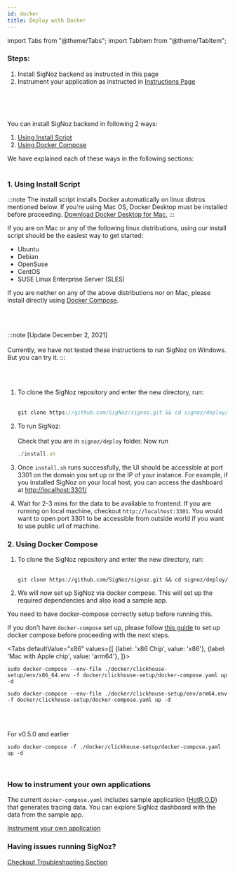 ```yaml
---
id: docker
title: Deploy with Docker
---
```


import Tabs from "@theme/Tabs";
import TabItem from "@theme/TabItem";

### Steps:

1. Install SigNoz backend as instructed in this page
2. Instrument your application as instructed in [Instructions Page](/docs/instrumentation/overview)
<br></br>

<br></br>

You can install SigNoz backend in following 2 ways:
1. [Using Install Script](#1-using-install-script)
2. [Using Docker Compose](#2-using-docker-compose)

We have explained each of these ways in the following sections:
<br></br>

### 1. Using Install Script

:::note
The install script installs Docker automatically on linux distros mentioned below. If you're using Mac OS, Docker Desktop must be installed before proceeding. [Download Docker Desktop for Mac.](https://www.docker.com/products/docker-desktop)
:::

If you are on Mac or any of the following linux distributions, using our install script should be the easiest way to get started:
- Ubuntu
- Debian
- OpenSuse
- CentOS
- SUSE Linux Enterprise Server (SLES)


If you are neither on any of the above distributions nor on Mac, please install directly using [Docker Compose](#2-using-docker-compose).

<br></br>


:::note
[Update December 2, 2021]<br></br>
Currently, we have not tested these instructions to run SigNoz on Windows. But you can try it.
:::



<br></br>

1. To clone the SigNoz repository and enter the new directory, run:<br></br>
   ```jsx
   git clone https://github.com/SigNoz/signoz.git && cd signoz/deploy/
   ```

2. To run SigNoz:<br></br>
   Check that you are in `signoz/deploy` folder. Now run
   ```jsx
   ./install.sh
   ```

3. Once `install.sh` runs successfully, the UI should be accessible at port 3301 on the domain you set up or the IP of your instance. For example, if you installed SigNoz on your local host, you can access the dashboard at [http://localhost:3301/](http://localhost:3301/)

4. Wait for 2-3 mins for the data to be available to frontend. If you are running on local machine, checkout `http://localhost:3301`. You would want to open port 3301 to be accessible from outside world if you want to use public url of machine.


### 2. Using Docker Compose

1. To clone the SigNoz repository and enter the new directory, run:<br></br>
   ```console
   git clone https://github.com/SigNoz/signoz.git && cd signoz/deploy/
   ```

2. We will now set up SigNoz via docker compose. This will set up the required dependencies and also load a sample app.

You need to have docker-compose correctly setup before running this.

If you don't have `docker-compose` set up, please follow [this guide](https://docs.docker.com/compose/install/) to set up docker compose before proceeding with the next steps.


<Tabs
  defaultValue="x86"
  values={[
    {label: 'x86 Chip', value: 'x86'},
    {label: 'Mac with Apple chip', value: 'arm64'},
  ]}>
  <TabItem value="x86">

    sudo docker-compose --env-file ./docker/clickhouse-setup/env/x86_64.env -f docker/clickhouse-setup/docker-compose.yaml up -d
  
  </TabItem>

  <TabItem value="arm64">

    sudo docker-compose --env-file ./docker/clickhouse-setup/env/arm64.env -f docker/clickhouse-setup/docker-compose.yaml up -d

  </TabItem>
</Tabs>

<br></br>


For v0.5.0 and earlier

```console
sudo docker-compose -f ./docker/clickhouse-setup/docker-compose.yaml up -d
```
<p>&nbsp;</p>



<!-- ### Production Settings for Kafka + Druid setup

A standard instance of SigNoz needs around **8GB of memory**. The setup uses `docker-compose.yaml` file at `deploy/docker/druid-kafka-setup`
  
  
If you are interested in configuring S3 deep storage for production usage, check out [this section](/docs/configuration/deep_storage) -->


### How to instrument your own applications

The current `docker-compose.yaml` includes sample application ([HotR.O.D](https://github.com/jaegertracing/jaeger/tree/master/examples/hotrod)) that generates tracing data. You can explore SigNoz dashboard with the data from the sample app.

[Instrument your own application](/docs/instrumentation/overview)


### Having issues running SigNoz?
[Checkout Troubleshooting Section](/docs/deployment/troubleshooting)

  
<!-- 
### Deep Storage with S3 for Kafka+Druid Setup
[Checkout Configuration Section](/docs/configuration/deep_storage) -->

<br></br>
